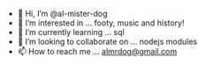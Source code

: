 - 👋 Hi, I’m @al-mister-dog
- 👀 I’m interested in ... footy, music and history!
- 🌱 I’m currently learning ... sql
- 💞️ I’m looking to collaborate on ... nodejs modules
- 📫 How to reach me ... almrdog@gmail.com

<!---
al-mister-dog/al-mister-dog is a ✨ special ✨ repository because its `README.md` (this file) appears on your GitHub profile.
You can click the Preview link to take a look at your changes.
--->
